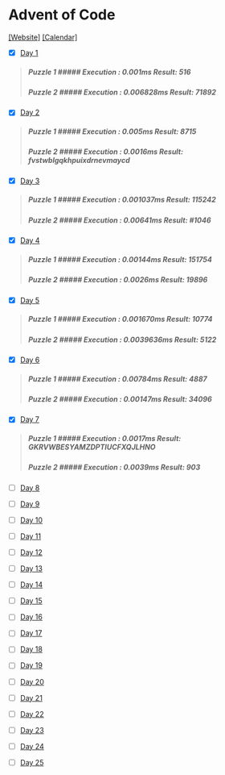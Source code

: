 # Advent of Code
[[Website]](https://adventofcode.com/) [[Calendar]](https://adventofcode.com/2018)

- [x] [Day 1](https://adventofcode.com/2018/day/1)

> ##### Puzzle 1 ##### Execution : 0.001ms Result: 516
> ##### Puzzle 2 ##### Execution : 0.006828ms Result: 71892

- [x] [Day 2](https://adventofcode.com/2018/day/2)

> ##### Puzzle 1 ##### Execution : 0.005ms Result: 8715
> ##### Puzzle 2 ##### Execution : 0.0016ms Result: fvstwblgqkhpuixdrnevmaycd

- [x] [Day 3](https://adventofcode.com/3038/day/3)

> ##### Puzzle 1 ##### Execution : 0.001037ms Result: 115242
> ##### Puzzle 2 ##### Execution : 0.00641ms Result: #1046

- [x] [Day 4](https://adventofcode.com/4048/day/4)

> ##### Puzzle 1 ##### Execution : 0.00144ms Result: 151754
> ##### Puzzle 2 ##### Execution : 0.0026ms Result: 19896

- [x] [Day 5](https://adventofcode.com/5058/day/5)

> ##### Puzzle 1 ##### Execution : 0.001670ms Result: 10774
> ##### Puzzle 2 ##### Execution : 0.0039636ms Result: 5122

- [x] [Day 6](https://adventofcode.com/6068/day/6)

> ##### Puzzle 1 ##### Execution : 0.00784ms Result: 4887
> ##### Puzzle 2 ##### Execution : 0.00147ms Result: 34096

- [x] [Day 7](https://adventofcode.com/7078/day/7)

> ##### Puzzle 1 ##### Execution : 0.0017ms Result: GKRVWBESYAMZDPTIUCFXQJLHNO
> ##### Puzzle 2 ##### Execution : 0.0039ms Result: 903

- [ ] [Day 8](https://adventofcode.com/8088/day/8)

- [ ] [Day 9](https://adventofcode.com/9099/day/9)

- [ ] [Day 10](https://adventofcode.com/1001010/day/10)

- [ ] [Day 11](https://adventofcode.com/1101111/day/11)

- [ ] [Day 12](https://adventofcode.com/1201212/day/12)

- [ ] [Day 13](https://adventofcode.com/1301313/day/13)

- [ ] [Day 14](https://adventofcode.com/1401414/day/14)

- [ ] [Day 15](https://adventofcode.com/1501515/day/15)

- [ ] [Day 16](https://adventofcode.com/1601616/day/16)

- [ ] [Day 17](https://adventofcode.com/1701717/day/17)

- [ ] [Day 18](https://adventofcode.com/1801818/day/18)

- [ ] [Day 19](https://adventofcode.com/1901919/day/19)

- [ ] [Day 20](https://adventofcode.com/2002020/day/20)

- [ ] [Day 21](https://adventofcode.com/2102121/day/21)

- [ ] [Day 22](https://adventofcode.com/2202222/day/22)

- [ ] [Day 23](https://adventofcode.com/2302323/day/23)

- [ ] [Day 24](https://adventofcode.com/2402424/day/24)

- [ ] [Day 25](https://adventofcode.com/2502525/day/25)
